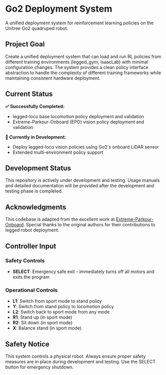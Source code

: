 # Go2 Deployment System

A unified deployment system for reinforcement learning policies on the Unitree Go2 quadruped robot. 

## Project Goal

Create a unified deployment system that can load and run RL policies from different training environments (legged_gym, IsaacLab) with minimal configuration changes. The system provides a clean policy interface abstraction to handle the complexity of different training frameworks while maintaining consistent hardware deployment.

## Current Status

**✅ Successfully Completed:**
- legged-loco base locomotion policy deployment and validation
- Extreme-Parkour-Onboard (EPO) vision policy deployment and validation

**🚧 Currently in Development:**
- Deploy legged-loco vision policies using Go2's onboard LiDAR sensor
- Extended multi-environment policy support

## Development Status

This repository is actively under development and testing. Usage manuals and detailed documentation will be provided after the development and testing phase is completed.

## Acknowledgments

This codebase is adapted from the excellent work at [Extreme-Parkour-Onboard](https://github.com/change-every/Extreme-Parkour-Onboard). Special thanks to the original authors for their contributions to legged robot deployment.

## Controller Input

### Safety Controls
- **SELECT**: Emergency safe exit - immediately turns off all motors and exits the program

### Operational Controls
- **L1**: Switch from sport mode to stand policy
- **Y**: Switch from stand policy to locomotion policy  
- **L2**: Switch back to sport mode from any mode
- **R1**: Stand up (in sport mode)
- **R2**: Sit down (in sport mode)
- **X**: Balance stand (in sport mode)

## Safety Notice

This system controls a physical robot. Always ensure proper safety measures are in place during development and testing. Use the SELECT button for emergency shutdown.